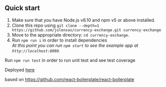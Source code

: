 
## Quick start

1.  Make sure that you have Node.js v8.10 and npm v5 or above installed.
2.  Clone this repo using `git clone --depth=1 https://github.com/julensas/currency-exchange.git currency-exchange`
3.  Move to the appropriate directory: `cd currency-exchange`.<br />
4.  Run `npm run i` in order to install dependencies <br />
    _At this point you can run `npm start` to see the example app at `http://localhost:8090`._
    
Run `npm run test` in order to run unit test and see test coverage <br />

Deployed [here](https://curr-exchange.herokuapp.com/)
    
 based on https://github.com/react-boilerplate/react-boilerplate
